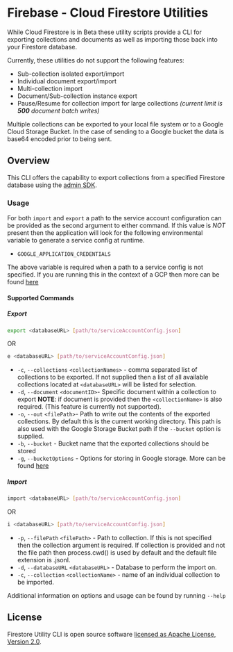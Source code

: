 # Firebase - Cloud Firestore Utilities

While Cloud Firestore is in Beta these utility scripts provide a CLI for exporting collections and documents as well as importing those back into your Firestore database.

Currently, these utilities do not support the following features:

- Sub-collection isolated export/import
- Individual document export/import
- Multi-collection import
- Document/Sub-collection instance export
- Pause/Resume for collection import for large collections _(current limit is **500** document batch writes)_

Multiple collections can be exported to your local file system or to a Google Cloud Storage Bucket. In the case of sending to a Google bucket the data is base64 encoded prior to being sent.

## Overview

This CLI offers the capability to export collections from a specified Firestore database using the [admin SDK](https://firebase.google.com/docs/admin/setup).

### Usage

For both `import` and `export` a path to the service account configuration can be provided as the second argument to either command. If this value is *NOT* present then the application will look for the following environmental variable to generate a service config at runtime.

- `GOOGLE_APPLICATION_CREDENTIALS`

The above variable is required when a path to a service config is not specified. If you are running this in the context of a GCP then more can be found [here](https://cloud.google.com/docs/authentication/production)

#### Supported Commands

##### Export

```sh
export <databaseURL> [path/to/serviceAccountConfig.json]
```

OR

```sh
e <databaseURL> [path/to/serviceAccountConfig.json]
```

- `-c`, `--collections` `<collectionNames>` - comma separated list of collections to be exported.
  If not supplied then a list of all available collections located at `<databaseURL>` will be listed for selection.
- `-d`, `--document` `<documentID>`- Specific document within a collection to export **NOTE**: if document is provided then the `<collectionName>` is also required. (This feature is currently not supported).
- `-o`, `--out` `<filePath>`- Path to write out the contents of the exported collections. By default this is the current working directory. This path is also used with the Google Storage Bucket path if the `--bucket` option is supplied.
- `-b`, `--bucket` - Bucket name that the exported collections should be stored
- `-g`, `--bucketOptions` - Options for storing in Google storage. More can be found [here](https://cloud.google.com/nodejs/docs/reference/storage/1.7.x/File#createWriteStream)

##### Import

```sh
import <databaseURL> [path/to/serviceAccountConfig.json]
```

OR

```sh
i <databaseURL> [path/to/serviceAccountConfig.json]
```

- `-p`, `--filePath` `<filePath>` - Path to collection. If this is not specified then the collection argument is required. If collection is provided and not the file path then process.cwd() is used by default and the default file extension is .jsonl.
- `-d`, `--databaseURL` `<databaseURL>` - Database to perform the import on.
- `-c`, `--collection` `<collectionName>` - name of an individual collection to be imported.

Additional information on options and usage can be found by running `--help`

## License

Firestore Utility CLI is open source software [licensed as Apache License, Version 2.0](https://github.com/fanai-inc/firestore-utils/blob/develop/LICENSE.md).
